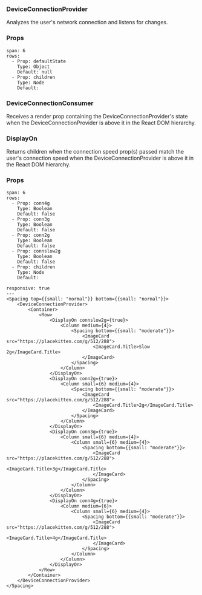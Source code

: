 ### DeviceConnectionProvider

Analyzes the user's network connection and listens for changes.

### Props

```table
span: 6
rows:
  - Prop: defaultState
    Type: Object
    Default: null
  - Prop: children
    Type: Node
    Default:
```

### DeviceConnectionConsumer

Receives a render prop containing the DeviceConnectionProvider's state when the DeviceConnectionProvider is above it in the React DOM hierarchy.

### DisplayOn

Returns children when the connection speed prop(s) passed match the user's connection speed when the DeviceConnectionProvider is above it in the React DOM hierarchy.

### Props

```table
span: 6
rows:
  - Prop: conn4g
    Type: Boolean
    Default: false
  - Prop: conn3g
    Type: Boolean
    Default: false
  - Prop: conn2g
    Type: Boolean
    Default: false
  - Prop: connslow2g
    Type: Boolean
    Default: false
  - Prop: children
    Type: Node
    Default:
```

```react
responsive: true
---
<Spacing top={{small: "normal"}} bottom={{small: "normal"}}>
    <DeviceConnectionProvider>
        <Container>
            <Row>
                <DisplayOn connslow2g={true}>
                    <Column medium={4}>
                        <Spacing bottom={{small: "moderate"}}>
                            <ImageCard src="https://placekitten.com/g/512/288">
                                <ImageCard.Title>Slow 2g</ImageCard.Title>
                            </ImageCard>
                        </Spacing>
                    </Column>
                </DisplayOn>
                <DisplayOn conn2g={true}>
                    <Column small={6} medium={4}>
                        <Spacing bottom={{small: "moderate"}}>
                            <ImageCard src="https://placekitten.com/g/512/288">
                                <ImageCard.Title>2g</ImageCard.Title>
                            </ImageCard>
                        </Spacing>
                    </Column>
                </DisplayOn>
                <DisplayOn conn3g={true}>
                    <Column small={6} medium={4}>
                        <Column small={6} medium={4}>
                            <Spacing bottom={{small: "moderate"}}>
                                <ImageCard src="https://placekitten.com/g/512/288">
                                    <ImageCard.Title>3g</ImageCard.Title>
                                </ImageCard>
                            </Spacing>
                        </Column>
                    </Column>
                </DisplayOn>
                <DisplayOn conn4g={true}>
                    <Column medium={6}>
                        <Column small={6} medium={4}>
                            <Spacing bottom={{small: "moderate"}}>
                                <ImageCard src="https://placekitten.com/g/512/288">
                                    <ImageCard.Title>4g</ImageCard.Title>
                                </ImageCard>
                            </Spacing>
                        </Column>
                    </Column>
                </DisplayOn>
            </Row>
        </Container>
    </DeviceConnectionProvider>
</Spacing>
```
